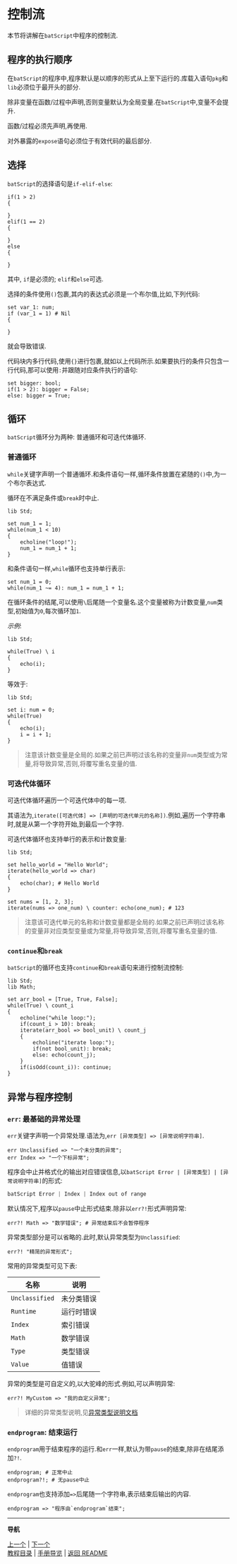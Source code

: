 # 控制流

本节将讲解在`batScript`中程序的控制流.

## 程序的执行顺序

在`batScript`的程序中,程序默认是以顺序的形式从上至下运行的.库载入语句`pkg`和`lib`必须位于最开头的部分.

除非变量在函数/过程中声明,否则变量默认为全局变量.在`batScript`中,变量不会提升.

函数/过程必须先声明,再使用.

对外暴露的`expose`语句必须位于有效代码的最后部分.

## 选择

`batScript`的选择语句是`if-elif-else`:

```batscript
if(1 > 2)
{

}
elif(1 == 2)
{

}
else
{

}
```

其中, `if`是必须的; `elif`和`else`可选.

选择的条件使用`()`包裹,其内的表达式必须是一个布尔值,比如,下列代码:

```batscript
set var_1: num;
if (var_1 = 1) # Nil
{

}
```

就会导致错误.

代码块内多行代码,使用`{}`进行包裹,就如以上代码所示.如果要执行的条件只包含一行代码,那可以使用`:`并跟随对应条件执行的语句:

```batscript
set bigger: bool;
if(1 > 2): bigger = False;
else: bigger = True;
```

## 循环

`batScript`循环分为两种: 普通循环和可迭代体循环.

### 普通循环

`while`关键字声明一个普通循环.和条件语句一样,循环条件放置在紧随的`()`中,为一个布尔表达式.

循环在不满足条件或`break`时中止.

```batscript
lib Std;

set num_1 = 1;
while(num_1 < 10)
{
    echoline("loop!");
    num_1 = num_1 + 1;
}
```

和条件语句一样,`while`循环也支持单行表示:

```batscript
set num_1 = 0;
while(num_1 ~= 4): num_1 = num_1 + 1;
```

在循环条件的结尾,可以使用`\`后尾随一个变量名.这个变量被称为计数变量,`num`类型,初始值为`0`,每次循环加`1`.

*示例*:

```batscript
lib Std;

while(True) \ i
{
    echo(i);
}
```

等效于:

```batscript
lib Std;

set i: num = 0;
while(True)
{
    echo(i);
    i = i + 1;
}
```

> 注意该计数变量是全局的.如果之前已声明过该名称的变量非`num`类型或为常量,将导致异常,否则,将覆写重名变量的值.

### 可迭代体循环

可迭代体循环遍历一个可迭代体中的每一项.

其语法为,`iterate([可迭代体] => [声明的可迭代单元的名称])`.例如,遍历一个字符串时,就是从第一个字符开始,到最后一个字符.

可迭代体循环也支持单行的表示和计数变量:

```batscript
lib Std;

set hello_world = "Hello World";
iterate(hello_world => char)
{
    echo(char); # Hello World
}

set nums = [1, 2, 3];
iterate(nums => one_num) \ counter: echo(one_num); # 123
```

> 注意该可迭代单元的名称和计数变量都是全局的.如果之前已声明过该名称的变量非对应类型变量或为常量,将导致异常,否则,将覆写重名变量的值.

### `continue`和`break`

`batScript`的循环也支持`continue`和`break`语句来进行控制流控制:

```batscript
lib Std;
lib Math;

set arr_bool = [True, True, False];
while(True) \ count_i
{
    echoline("while loop:");
    if(count_i > 10): break;
    iterate(arr_bool => bool_unit) \ count_j
    {
        echoline("iterate loop:");
        if(not bool_unit): break;
        else: echo(count_j);
    }
    if(isOdd(count_i)): continue;
}
```

## 异常与程序控制

### `err`: 最基础的异常处理

`err`关键字声明一个异常处理.语法为,`err [异常类型] => [异常说明字符串]`.

```batscript
err Unclassified => "一个未分类的异常";
err Index => "一个下标异常";
```

程序会中止并格式化的输出对应错误信息,以`batScript Error | [异常类型] | [异常说明字符串]`的形式:

```powershell
batScript Error | Index | Index out of range
```

默认情况下,程序以`pause`中止形式结束.除非以`err?!`形式声明异常:

```batscript
err?! Math => "数学错误"; # 异常结束后不会暂停程序
```

异常类型部分是可以省略的.此时,默认异常类型为`Unclassified`:

```batscript
err?! "精简的异常形式";
```

常用的异常类型可见下表:

| 名称 | 说明 |
|--|--|
| `Unclassified` | 未分类错误 |
| `Runtime` | 运行时错误 |
| `Index` | 索引错误 |
| `Math` | 数学错误 |
| `Type` | 类型错误 |
| `Value` | 值错误 |

异常的类型是可自定义的,以大驼峰的形式.例如,可以声明异常:

```batscript
err?! MyCustom => "我的自定义异常";
```

> 详细的异常类型说明,见[异常类型说明文档]()

### `endprogram`: 结束运行

`endprogram`用于结束程序的运行.和`err`一样,默认为带`pause`的结束,除非在结尾添加`?!`.

```batscript
endprogram; # 正常中止
endprogram?!; # 无pause中止
```

`endprogram`也支持添加`=>`后尾随一个字符串,表示结束后输出的内容.

```batscript
endprogram => "程序由`endprogram`结束";
```

---
**导航**

[上一个](./05-运算符.md) | [下一个](./07-函数和过程.md)  
[教程目录](./01-教程目录.md) | [手册导览](../manual/手册导引.md) | [返回 README](../../../README-zh.md)
